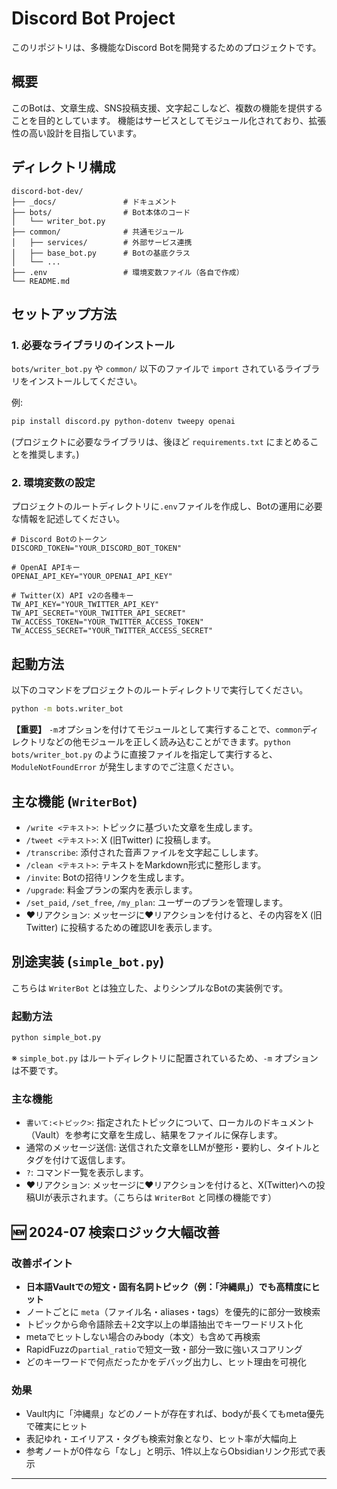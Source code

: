 # Discord Bot Project

このリポジトリは、多機能なDiscord Botを開発するためのプロジェクトです。

## 概要

このBotは、文章生成、SNS投稿支援、文字起こしなど、複数の機能を提供することを目的としています。
機能はサービスとしてモジュール化されており、拡張性の高い設計を目指しています。

## ディレクトリ構成

```
discord-bot-dev/
├── _docs/               # ドキュメント
├── bots/                # Bot本体のコード
│   └── writer_bot.py
├── common/              # 共通モジュール
│   ├── services/        # 外部サービス連携
│   ├── base_bot.py      # Botの基底クラス
│   └── ...
├── .env                 # 環境変数ファイル（各自で作成）
└── README.md
```

## セットアップ方法

### 1. 必要なライブラリのインストール

`bots/writer_bot.py` や `common/` 以下のファイルで `import` されているライブラリをインストールしてください。

例:
```bash
pip install discord.py python-dotenv tweepy openai
```
(プロジェクトに必要なライブラリは、後ほど `requirements.txt` にまとめることを推奨します。)

### 2. 環境変数の設定

プロジェクトのルートディレクトリに`.env`ファイルを作成し、Botの運用に必要な情報を記述してください。

```
# Discord Botのトークン
DISCORD_TOKEN="YOUR_DISCORD_BOT_TOKEN"

# OpenAI APIキー
OPENAI_API_KEY="YOUR_OPENAI_API_KEY"

# Twitter(X) API v2の各種キー
TW_API_KEY="YOUR_TWITTER_API_KEY"
TW_API_SECRET="YOUR_TWITTER_API_SECRET"
TW_ACCESS_TOKEN="YOUR_TWITTER_ACCESS_TOKEN"
TW_ACCESS_SECRET="YOUR_TWITTER_ACCESS_SECRET"
```

## 起動方法

以下のコマンドをプロジェクトのルートディレクトリで実行してください。

```bash
python -m bots.writer_bot
```

**【重要】**
`-m`オプションを付けてモジュールとして実行することで、`common`ディレクトリなどの他モジュールを正しく読み込むことができます。`python bots/writer_bot.py` のように直接ファイルを指定して実行すると、`ModuleNotFoundError` が発生しますのでご注意ください。

## 主な機能 (`WriterBot`)

-   `/write <テキスト>`: トピックに基づいた文章を生成します。
-   `/tweet <テキスト>`: X (旧Twitter) に投稿します。
-   `/transcribe`: 添付された音声ファイルを文字起こしします。
-   `/clean <テキスト>`: テキストをMarkdown形式に整形します。
-   `/invite`: Botの招待リンクを生成します。
-   `/upgrade`: 料金プランの案内を表示します。
-   `/set_paid`, `/set_free`, `/my_plan`: ユーザーのプランを管理します。
-   ❤️リアクション: メッセージに❤️リアクションを付けると、その内容をX (旧Twitter) に投稿するための確認UIを表示します。

## 別途実装 (`simple_bot.py`)

こちらは `WriterBot` とは独立した、よりシンプルなBotの実装例です。

### 起動方法

```bash
python simple_bot.py
```
※ `simple_bot.py` はルートディレクトリに配置されているため、`-m` オプションは不要です。

### 主な機能

-   `書いて:<トピック>`: 指定されたトピックについて、ローカルのドキュメント（Vault）を参考に文章を生成し、結果をファイルに保存します。
-   通常のメッセージ送信: 送信された文章をLLMが整形・要約し、タイトルとタグを付けて返信します。
-   `?`: コマンド一覧を表示します。
-   ❤️リアクション: メッセージに❤️リアクションを付けると、X(Twitter)への投稿UIが表示されます。（こちらは `WriterBot` と同様の機能です）

## 🆕 2024-07 検索ロジック大幅改善

### 改善ポイント
- **日本語Vaultでの短文・固有名詞トピック（例：「沖縄県」）でも高精度にヒット**
- ノートごとに `meta`（ファイル名・aliases・tags）を優先的に部分一致検索
- トピックから命令語除去＋2文字以上の単語抽出でキーワードリスト化
- metaでヒットしない場合のみbody（本文）も含めて再検索
- RapidFuzzの`partial_ratio`で短文一致・部分一致に強いスコアリング
- どのキーワードで何点だったかをデバッグ出力し、ヒット理由を可視化

### 効果
- Vault内に「沖縄県」などのノートが存在すれば、bodyが長くてもmeta優先で確実にヒット
- 表記ゆれ・エイリアス・タグも検索対象となり、ヒット率が大幅向上
- 参考ノートが0件なら「なし」と明示、1件以上ならObsidianリンク形式で表示

--- 